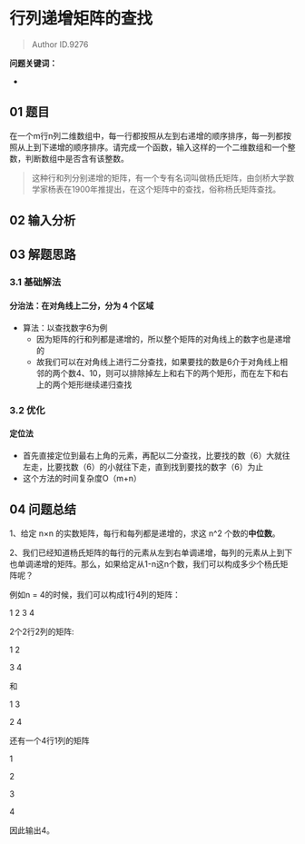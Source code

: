 # 行列递增矩阵的查找
> Author ID.9276 

**问题关键词：**

- 

## 01 题目

在一个m行n列二维数组中，每一行都按照从左到右递增的顺序排序，每一列都按照从上到下递增的顺序排序。请完成一个函数，输入这样的一个二维数组和一个整数，判断数组中是否含有该整数。

> 这种行和列分别递增的矩阵，有一个专有名词叫做杨氏矩阵，由剑桥大学数学家杨表在1900年推提出，在这个矩阵中的查找，俗称杨氏矩阵查找。

## 02 输入分析



## 03 解题思路

### 3.1 基础解法

#### 分治法：在对角线上二分，分为 4 个区域

- 算法：以查找数字6为例
  - 因为矩阵的行和列都是递增的，所以整个矩阵的对角线上的数字也是递增的
  - 故我们可以在对角线上进行二分查找，如果要找的数是6介于对角线上相邻的两个数4、10，则可以排除掉左上和右下的两个矩形，而在左下和右上的两个矩形继续递归查找

### 3.2 优化

#### 定位法

- 首先直接定位到最右上角的元素，再配以二分查找，比要找的数（6）大就往左走，比要找数（6）的小就往下走，直到找到要找的数字（6）为止
- 这个方法的时间复杂度O（m+n）

## 04 问题总结

1、给定 n×n 的实数矩阵，每行和每列都是递增的，求这 n^2 个数的**中位数**。

2、我们已经知道杨氏矩阵的每行的元素从左到右单调递增，每列的元素从上到下也单调递增的矩阵。那么，如果给定从1-n这n个数，我们可以构成多少个杨氏矩阵呢？

例如n = 4的时候，我们可以构成1行4列的矩阵：

1 2 3 4

2个2行2列的矩阵:

1 2

3 4

和

1 3

2 4

还有一个4行1列的矩阵

1

2

3

4

因此输出4。